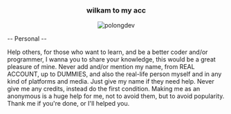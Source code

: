 <h3 align="center">wilkam to my acc</h1>
<p align="center"> <img src="https://komarev.com/ghpvc/?username=polongdev&label=Profile%20views&color=0e75b6&style=flat" alt="polongdev" /> </p>

-- Personal --

Help others, for those who want to learn, and be a better coder and/or programmer, I wanna you to share your knowledge, this would be a great pleasure of mine.
Never add and/or mention my name, from REAL ACCOUNT, up to DUMMIES, and also the real-life person myself and in any kind of platforms and media. Just give my name if they need help.
Never give me any credits, instead do the first condition.
Making me as an anonymous is a huge help for me, not to avoid them, but to avoid popularity.
Thank me if you're done, or I'll helped you.
